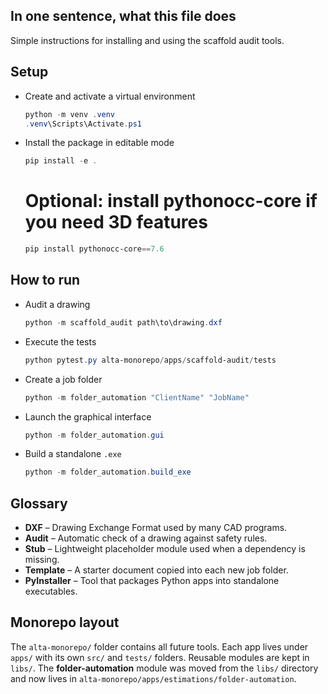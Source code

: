 ## In one sentence, what this file does
Simple instructions for installing and using the scaffold audit tools.

## Setup

- Create and activate a virtual environment
  ```powershell
  python -m venv .venv
  .venv\Scripts\Activate.ps1
  ```
- Install the package in editable mode
  ```powershell
  pip install -e .
  ```
  # Optional: install pythonocc-core if you need 3D features
  ```powershell
  pip install pythonocc-core==7.6
  ```

## How to run

- Audit a drawing
  ```powershell
  python -m scaffold_audit path\to\drawing.dxf
  ```
- Execute the tests
  ```powershell
  python pytest.py alta-monorepo/apps/scaffold-audit/tests
  ```
- Create a job folder
  ```powershell
  python -m folder_automation "ClientName" "JobName"
  ```
- Launch the graphical interface
  ```powershell
  python -m folder_automation.gui
  ```
- Build a standalone `.exe`
  ```powershell
  python -m folder_automation.build_exe
  ```

## Glossary

- **DXF** – Drawing Exchange Format used by many CAD programs.
- **Audit** – Automatic check of a drawing against safety rules.
- **Stub** – Lightweight placeholder module used when a dependency is missing.
- **Template** – A starter document copied into each new job folder.
- **PyInstaller** – Tool that packages Python apps into standalone executables.

## Monorepo layout

The `alta-monorepo/` folder contains all future tools. Each app lives under `apps/` with its own `src/` and `tests/` folders. Reusable modules are kept in `libs/`.
The **folder-automation** module was moved from the `libs/` directory and now lives in `alta-monorepo/apps/estimations/folder-automation`.

